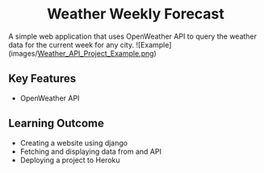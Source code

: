 # <div align="center">Weather Weekly Forecast</div>
A simple web application that uses OpenWeather API to query the weather data for the current week for any city.
![Example](images/[Weather_API_Project_Example.png](https://github.com/imcvlucas/Weather_Weekly_Forecast/images/Weather_API_Project_Example.png "Weather_API_Project_Example.png"))

## Key Features
- OpenWeather API

## Learning Outcome
- Creating a website using django
- Fetching and displaying data from and API
- Deploying a project to Heroku
